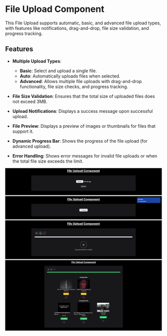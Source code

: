 # File Upload Component

This File Upload supports automatic, basic, and advanced file upload types, with features like notifications, drag-and-drop, file size validation, and progress tracking.

## Features

- **Multiple Upload Types**:

  - **Basic**: Select and upload a single file.
  - **Auto**: Automatically uploads files when selected.
  - **Advanced**: Allows multiple file uploads with drag-and-drop functionality, file size checks, and progress tracking.

- **File Size Validation**: Ensures that the total size of uploaded files does not exceed 3MB.

- **Upload Notifications**: Displays a success message upon successful upload.

- **File Preview**: Displays a preview of images or thumbnails for files that support it.

- **Dynamic Progress Bar**: Shows the progress of the file upload (for advanced upload).

- **Error Handling**: Shows error messages for invalid file uploads or when the total file size exceeds the limit.

![fileUpload](media/basic.png)
![fileUpload](media/auto.png)
![fileUpload](media/advanced.png)
![fileUpload](media/fileuploadadvanced.png)
